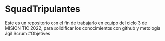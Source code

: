 # SquadTripulantes
Este es un repositorio con el fin de trabajarlo en equipo del ciclo 3 de MISION TIC 2022, para solidificar los conocimientos con github y metología ágil Scrum 
#Objetives
